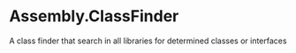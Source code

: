# Assembly.ClassFinder
A class finder that search in all libraries for determined classes or interfaces
